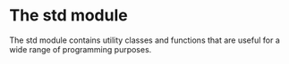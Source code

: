 
# The std module

The std module contains utility classes and functions that are useful for a wide range of programming purposes.
